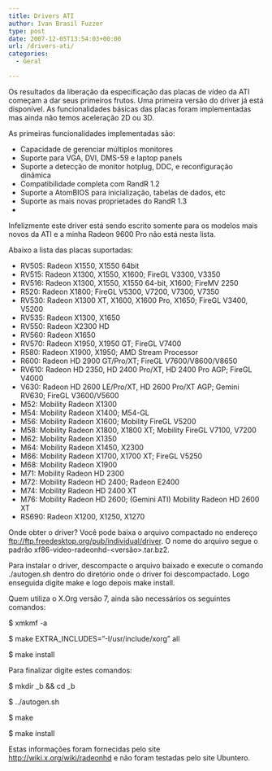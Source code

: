 ```yaml
---
title: Drivers ATI
author: Ivan Brasil Fuzzer
type: post
date: 2007-12-05T13:54:03+00:00
url: /drivers-ati/
categories:
  - Geral

---
```

Os resultados da liberação da especificação das placas de vídeo da ATI começam a dar seus primeiros frutos. Uma primeira versão do driver já está disponível. As funcionalidades básicas das placas foram implementadas mas ainda não temos aceleração 2D ou 3D.

As primeiras funcionalidades implementadas são:

  * Capacidade de gerenciar múltiplos monitores
  * Suporte para VGA, DVI, DMS-59 e laptop panels
  * Suporte a detecção de monitor hotplug, DDC, e reconfiguração dinâmica
  * Compatibilidade completa com RandR 1.2
  * Suporte a AtomBIOS para inicialização, tabelas de dados, etc
  * Suporte as mais novas proprietades do RandR 1.3
  * 

Infelizmente este driver está sendo escrito somente para os modelos mais novos da ATI e a minha Radeon 9600 Pro não está nesta lista.

Abaixo a lista das placas suportadas:

  * RV505: Radeon X1550, X1550 64bit
  * RV515: Radeon X1300, X1550, X1600; FireGL V3300, V3350
  * RV516: Radeon X1300, X1550, X1550 64-bit, X1600; FireMV 2250
  * R520: Radeon X1800; FireGL V5300, V7200, V7300, V7350
  * RV530: Radeon X1300 XT, X1600, X1600 Pro, X1650; FireGL V3400, V5200
  * RV535: Radeon X1300, X1650
  * RV550: Radeon X2300 HD
  * RV560: Radeon X1650
  * RV570: Radeon X1950, X1950 GT; FireGL V7400
  * R580: Radeon X1900, X1950; AMD Stream Processor
  * R600: Radeon HD 2900 GT/Pro/XT; FireGL V7600/V8600/V8650
  * RV610: Radeon HD 2350, HD 2400 Pro/XT, HD 2400 Pro AGP; FireGL V4000
  * V630: Radeon HD 2600 LE/Pro/XT, HD 2600 Pro/XT AGP; Gemini RV630; FireGL V3600/V5600
  * M52: Mobility Radeon X1300
  * M54: Mobility Radeon X1400; M54-GL
  * M56: Mobility Radeon X1600; Mobility FireGL V5200
  * M58: Mobility Radeon X1800, X1800 XT; Mobility FireGL V7100, V7200
  * M62: Mobility Radeon X1350
  * M64: Mobility Radeon X1450, X2300
  * M66: Mobility Radeon X1700, X1700 XT; FireGL V5250
  * M68: Mobility Radeon X1900
  * M71: Mobility Radeon HD 2300
  * M72: Mobility Radeon HD 2400; Radeon E2400
  * M74: Mobility Radeon HD 2400 XT
  * M76: Mobility Radeon HD 2600; (Gemini ATI) Mobility Radeon HD 2600 XT
  * RS690: Radeon X1200, X1250, X1270

Onde obter o driver? Você pode baixa o arquivo compactado no endereço <ftp://ftp.freedesktop.org/pub/individual/driver>. O nome do arquivo segue o padrão xf86-video-radeonhd-<versão>.tar.bz2.

Para instalar o driver, descompacte o arquivo baixado e execute o comando ./autogen.sh dentro do diretório onde o driver foi descompactado. Logo enseguida digite make e logo depois make install.

Quem utiliza o X.Org versão 7, ainda são necessários os seguintes comandos:

$ xmkmf -a
     
$ make EXTRA_INCLUDES=&#8221;-I/usr/include/xorg&#8221; all
     
$ make install 

Para finalizar digite estes comandos:

$ mkdir \_b && cd \_b
     
$ ../autogen.sh
     
$ make
     
$ make install 

Estas informações foram fornecidas pelo site <http://wiki.x.org/wiki/radeonhd> e não foram testadas pelo site Ubuntero.